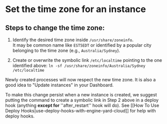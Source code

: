 # Set the time zone for an instance

## Steps to change the time zone:

1.  Identify the desired time zone inside `/usr/share/zoneinfo`. <br />
    It may be common name like `EST5EDT` or identified by a popular city 
    belonging to the time zone (e.g., `Australia/Sydney`).

2.  Create or overwrite the symbolic link `/etc/localtime` pointing to the 
    one identified above: `ln -sf /usr/share/zoneinfo/Australia/Sydney /etc/localtime`

Newly created processes will now respect the new time zone. It is also a 
good idea to "Update instances" in your Dashboard.

To make this change persist when a new instance is created, we suggest 
putting the command to create a symbolic link in Step 2 above in a deploy 
hook (anything **except for** ''after_restart'' hook will do). 
See [[How To Use Deploy Hooks|use-deploy-hooks-with-engine-yard-cloud]] for 
help with deploy hooks.
